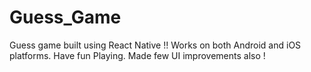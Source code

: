 # Guess_Game
Guess game built using React Native !! Works on both Android and iOS platforms. Have fun Playing. Made few UI improvements also !

